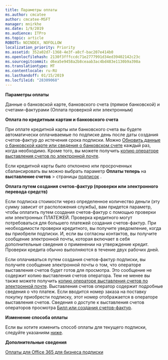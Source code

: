 ```yaml
---
title: Параметры оплаты
ms.author: cmcatee
author: cmcatee-MSFT
manager: mnirkhe
ms.date: 1/9/2019
ms.audience: ITPro
ms.topic: article
ROBOTS: NOINDEX, NOFOLLOW
localization_priority: Priority
ms.assetid: 352a02d7-1368-4e3f-a8cf-bac207e414b0
ms.openlocfilehash: 2130f3fffccdc71e2777991d34ed39402142c23c
ms.sourcegitcommit: d6ea5e9458a2b8ceaab3ac4bd483e1130b9a398a
ms.translationtype: MT
ms.contentlocale: ru-RU
ms.lasthandoff: 01/15/2019
ms.locfileid: "28309068"
---
```

 **Параметры оплаты**
  
Данные о банковской карте, банковского счета (прямое банковской) и счетами-фактурами (Оплата проверкой или электронным)
  
 **Оплата по кредитным картам и банковского счета**
  
При оплате кредитной карты или банковского счета вы будете автоматически оплачиваемые по подписке день после даты создания счетов-фактур до истечения срока подписки. Можно [Обновить данные о банковской карте или сведения о банковском счете](https://docs.microsoft.com/en-us/office365/admin/subscriptions-and-billing/add-update-or-remove-credit-card-or-bank-account?view=o365-worldwide) каждый раз, когда необходимо. Кроме того, вы можете получить [копию операторе выставления счетов по электронной почте](https://docs.microsoft.com/en-us/office365/admin/subscriptions-and-billing/pay-for-your-subscription?view=o365-worldwide#receive-a-copy-of-your-billing-statement-in-email).
  
Если кредитной карты было отклонено или просроченных сбалансировать вы можно выбрать параметр **Оплаты теперь** на **выставление счетов** \> страницы [подписок](https://portal.office.com/adminportal/home#/subscriptions) . 
  
 **Оплата путем создания счетов-фактур (проверки или электронного перевода средств)**
  
Если подписка стоимости через определенное количество деньги (эту сумму зависит от расположения службы), вам придется параметр, чтобы оплатить путем создания счетов-фактур с помощью проверки или электронных ПЛАТЕЖЕЙ. Проверка кредитного могут потребоваться для большего платежей создания счетов-фактур. При необходимости проверки кредитного, вы получите уведомление, когда вы приобрели подписки. И, если вы согласны контактов, вы получите сообщение электронной почты, которая включает в себя дополнительные сведения о применении на утверждение кредит. Проверки кредита обычно выполняются в течение двух рабочих дней.
  
Если оплачиваться путем создания счетов-фактур подписки, вы получите сообщение электронной почты о том, что операторе выставления счетов будет готов для просмотра. Это сообщение не содержит копию выставления счетов оператора. Тем не менее вы также можете получить [копию операторе выставления счетов по электронной почте](https://docs.microsoft.com/en-us/office365/admin/subscriptions-and-billing/pay-for-your-subscription?view=o365-worldwide#receive-a-copy-of-your-billing-statement-in-email). Выставления счетов оператор содержит подробные сведения о что платеж. Если вводится номер заказа на поставку покупку приобрести подписку, этот номер отображается в операторе выставления счетов. Сведения о доступе к выставления счетов операторов просмотра [Билл или создания счетов-фактур](https://docs.microsoft.com/en-us/office365/admin/subscriptions-and-billing/view-your-bill-or-invoice?view=o365-worldwide).
  
 **Изменение способа оплаты**
  
Если вы хотите изменить способ оплаты для текущего подписки, следуйте указаниям [ниже](https://docs.microsoft.com/en-us/office365/admin/subscriptions-and-billing/change-payment-method?view=o365-worldwide).
  
 **Дополнительные сведения**
  
[Оплаты для Office 365 для бизнеса подписки](https://docs.microsoft.com/en-us/office365/admin/subscriptions-and-billing/pay-for-your-subscription?view=o365-worldwide)
  


